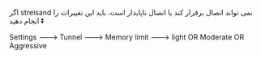 اگر streisand نمی تواند اتصال برقرار کند یا اتصال ناپایدار است، باید این تغییرات را انجام دهید ⏬

Settings ---> Tunnel ---> Memory limit ---> light    OR     Moderate     OR     Aggressive
